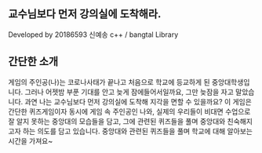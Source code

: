 ## 교수님보다 먼저 강의실에 도착해라.

Developed by 20186593 신예송
c++ / bangtal Library

## 간단한 소개

게임의 주인공(나)는 코로나사태가 끝나고 처음으로 학교에 등교하게 된 중앙대학생입니다. 그러나 어젯밤 부푼 기대를 안고 늦게 잠에들어서일까요, 그만 늦잠을 자고 말았습니다. 과연 나는 교수님보다 먼저 강의실에 도착해 지각을 면할 수 있을까요? 
이 게임은 간단한 퀴즈게임이자 동시에 게임 속 주인공인 나와, 실제의 우리들이 비대면 수업으로 잘 알지 못하는 중앙대의 모습들을 담고, 그에 관련된 퀴즈들을 풀며 중앙대와 친숙해지고자 하는 의도를 담고 있습니다. 중앙대와 관련된 퀴즈들을 풀며 학교에 대해 알아보는 시간을 가져요~

